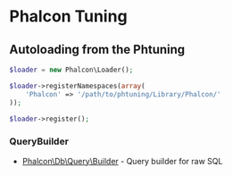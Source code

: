 Phalcon Tuning
==============

## Autoloading from the Phtuning

```php
$loader = new Phalcon\Loader();

$loader->registerNamespaces(array(
    'Phalcon' => '/path/to/phtuning/Library/Phalcon/'
));

$loader->register();
```

### QueryBuilder
* [Phalcon\Db\Query\Builder](https://github.com/tmihalik/phtuning-php/tree/master/Library/Phalcon/Db/Query) - Query builder for raw SQL
